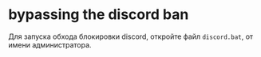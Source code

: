 # bypassing the discord ban

Для запуска обхода блокировки discord, откройте файл `discord.bat`, от имени администратора. 
